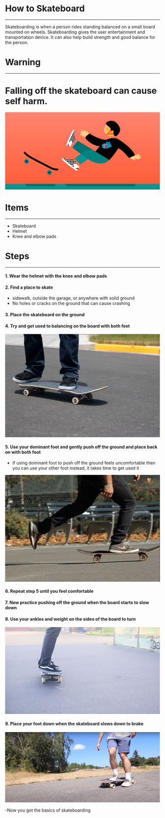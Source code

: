 # How to Skateboard
---

Skateboarding is when a person rides standing balanced on a small board mounted on wheels. Skateboarding gives the user entertainment and transportation device. It can also help build strength and good balance for the person.

# Warning
---

 # Falling off the skateboard can cause self harm.
![fall](fallingoff.jpeg)
 
# Items
-----
- Skateboard
- Helmet
- Knee and elbow pads 

# Steps
---
#### 1. Wear the helmet with the knee and elbow pads

#### 2. Find a place to skate
- sidewalk, outside the garage, or anywhere with solid ground
- No holes or cracks on the ground that can cause crashing

#### 3. Place the skateboard on the ground

#### 4. Try and get used to balancing on the board with both feet
![stance](stance.jpg)

#### 5. Use your dominant foot and gently push off the ground and place back on with both foot
- If using dominant foot to push off the ground feels uncomfortable then you can use your other foot instead, it takes time to get used it

![push](pushing.jpg)

#### 6. Repeat step 5 until you feel comfortable 

#### 7. Now practice pushing off the ground when the board starts to slow down

#### 8. Use your ankles and weight on the sides of the board to turn 
![turning](Turn-on-a-Skateboard.jpg)

#### 9. Place your foot down when the skateboard slows down to brake
![brake](brake.jpg)


-Now you got the basics of skateboarding
